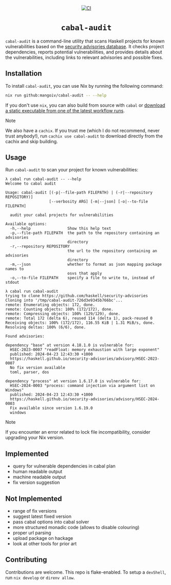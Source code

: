 <div align="center">
  <a href="https://github.com/mangoiv/cabal-audit/actions">
    <img src="https://github.com/mangoiv/cabal-audit/actions/workflows/cabal-audit.yml/badge.svg" alt="CI">
  </a>
  <h1> <code> cabal-audit </code> </h1>
</div>

`cabal-audit` is a command-line utility that scans Haskell projects for known vulnerabilities based on the 
[security advisories database](https://github.com/haskell/security-advisories). 
It checks project dependencies, reports potential vulnerabilities, and provides details about the vulnerabilities, including links to relevant 
advisories and possible fixes.

## Installation

To install `cabal-audit`, you can use Nix by running the following command:

```bash
nix run github:mangoiv/cabal-audit -- --help
```

If you don't use `nix`, you can also build from source with `cabal` or
[download a static executable from one of the latest workflow runs](https://github.com/MangoIV/cabal-audit/releases/tag/nightly).

> [!Note]
> We also have a `cachix`. If you trust me (which I do not recommend, never trust anybody!), run `cachix use cabal-audit` to 
> download directly from the cachix and skip building.

## Usage

Run `cabal-audit` to scan your project for known vulnerabilities:

```console
λ cabal run cabal-audit -- --help
Welcome to cabal audit

Usage: cabal-audit [(-p|--file-path FILEPATH) | (-r|--repository REPOSITORY)] 
                   [--verbosity ARG] [-m|--json] [-o|--to-file FILEPATH]

  audit your cabal projects for vulnerabilities

Available options:
  -h,--help                Show this help text
  -p,--file-path FILEPATH  the path to the repository containing an advisories
                           directory
  -r,--repository REPOSITORY
                           the url to the repository containing an advisories
                           directory
  -m,--json                whether to format as json mapping package names to
                           osvs that apply
  -o,--to-file FILEPATH    specify a file to write to, instead of stdout
```

```console
λ cabal run cabal-audit
trying to clone https://github.com/haskell/security-advisories
Cloning into '/tmp/cabal-audit-726d3e9345b766bc'...
remote: Enumerating objects: 172, done.
remote: Counting objects: 100% (172/172), done.
remote: Compressing objects: 100% (129/129), done.
remote: Total 172 (delta 6), reused 114 (delta 1), pack-reused 0
Receiving objects: 100% (172/172), 116.55 KiB | 1.31 MiB/s, done.
Resolving deltas: 100% (6/6), done.

Found advisories:

dependency "base" at version 4.18.1.0 is vulnerable for:
  HSEC-2023-0007 "readFloat: memory exhaustion with large exponent"
  published: 2024-04-23 12:43:30 +1000
  https://haskell.github.io/security-advisories/advisory/HSEC-2023-0007
  No fix version available
  toml, parser, dos

dependency "process" at version 1.6.17.0 is vulnerable for:
  HSEC-2024-0003 "process: command injection via argument list on Windows"
  published: 2024-04-23 12:43:30 +1000
  https://haskell.github.io/security-advisories/advisory/HSEC-2024-0003
  Fix available since version 1.6.19.0
  windows
```

> [!Note]
> If you encounter an error related to lock file incompatibility, consider upgrading your Nix version.

## Implemented

- query for vulnerable dependencies in cabal plan
- human readable output
- machine readable output 
- fix version suggestion

## Not Implemented

- range of fix versions
- suggest latest fixed version
- pass cabal options into cabal solver
- more structured monadic code (allows to disable colouring)
- proper url parsing
- upload package on hackage
- look at other tools for prior art

## Contributing

Contributions are welcome. This repo is flake-enabled. To setup a `devShell`, run `nix develop` or `direnv allow`.
